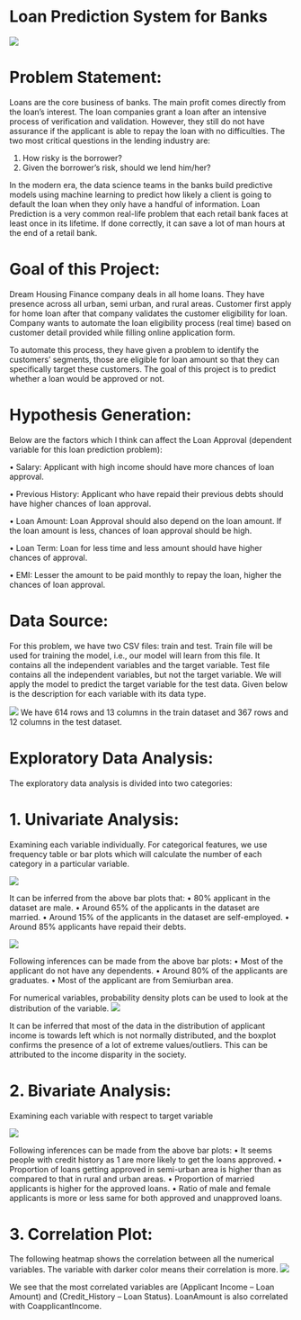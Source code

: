 # Loan Prediction System for Banks
![](Images/document-classifier-photo.png)


# Problem Statement:
Loans are the core business of banks. The main profit comes directly from the loan’s interest. The loan companies grant a loan after an intensive process of verification and validation. However, they still do not have assurance if the applicant is able to repay the loan with no difficulties.
The two most critical questions in the lending industry are: 
1) How risky is the borrower? 
2) Given the borrower’s risk, should we lend him/her?

In the modern era, the data science teams in the banks build predictive models using machine learning to predict how likely a client is going to default the loan when they only have a handful of information.
Loan Prediction is a very common real-life problem that each retail bank faces at least once in its lifetime. If done correctly, it can save a lot of man hours at the end of a retail bank.

# Goal of this Project:
Dream Housing Finance company deals in all home loans. They have presence across all urban, semi urban, and rural areas. Customer first apply for home loan after that company validates the customer eligibility for loan. Company wants to automate the loan eligibility process (real time) based on customer detail provided while filling online application form. 

To automate this process, they have given a problem to identify the customers’ segments, those are eligible for loan amount so that they can specifically target these customers. The goal of this project is to predict whether a loan would be approved or not.

# Hypothesis Generation:
Below are the factors which I think can affect the Loan Approval (dependent variable for this loan prediction problem):

•	Salary: Applicant with high income should have more chances of loan approval.

•	Previous History: Applicant who have repaid their previous debts should have higher chances of loan approval.

•	Loan Amount: Loan Approval should also depend on the loan amount. If the loan amount is less, chances of loan approval should be high.

•	Loan Term: Loan for less time and less amount should have higher chances of approval.

•	EMI: Lesser the amount to be paid monthly to repay the loan, higher the chances of loan approval.

# Data Source:
For this problem, we have two CSV files: train and test.
Train file will be used for training the model, i.e., our model will learn from this file. It contains all the independent variables and the target variable.
Test file contains all the independent variables, but not the target variable. We will apply the model to predict the target variable for the test data.
Given below is the description for each variable with its data type.

![](Images/document-classifier-photo.png)
We have 614 rows and 13 columns in the train dataset and 367 rows and 12 columns in the test dataset.


# Exploratory Data Analysis:
The exploratory data analysis is divided into two categories:

# 1.	Univariate Analysis: 
Examining each variable individually. 
For categorical features, we use frequency table or bar plots which will calculate the number of each category in a particular variable.

![](Images/document-classifier-photo.png)

It can be inferred from the above bar plots that:
•	80% applicant in the dataset are male.
•	Around 65% of the applicants in the dataset are married.
•	Around 15% of the applicants in the dataset are self-employed.
•	Around 85% applicants have repaid their debts.

![](Images/document-classifier-photo.png)

Following inferences can be made from the above bar plots:
•	Most of the applicant do not have any dependents.
•	Around 80% of the applicants are graduates.
•	Most of the applicant are from Semiurban area.

For numerical variables, probability density plots can be used to look at the distribution of the variable.
![](Images/document-classifier-photo.png)

It can be inferred that most of the data in the distribution of applicant income is towards left which is not normally distributed, and the boxplot confirms the presence of a lot of extreme values/outliers. This can be attributed to the income disparity in the society. 


# 2.	Bivariate Analysis: 
Examining each variable with respect to target variable

![](Images/document-classifier-photo.png)

Following inferences can be made from the above bar plots:
•	It seems people with credit history as 1 are more likely to get the loans approved.
•	Proportion of loans getting approved in semi-urban area is higher than as compared to that in rural and urban areas.
•	Proportion of married applicants is higher for the approved loans.
•	Ratio of male and female applicants is more or less same for both approved and unapproved loans.

# 3.	Correlation Plot:
The following heatmap shows the correlation between all the numerical variables. The variable with darker color means their correlation is more.
![](Images/document-classifier-photo.png)

We see that the most correlated variables are (Applicant Income – Loan Amount) and (Credit_History – Loan Status). 
LoanAmount is also correlated with CoapplicantIncome.

